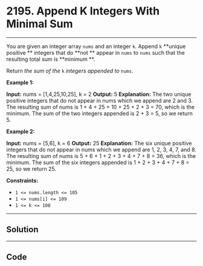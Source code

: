 # 2195. Append K Integers With Minimal Sum

---

You are given an integer array `nums` and an integer `k`. Append `k` **unique positive ** integers that do **not ** appear in `nums` to `nums` such that the resulting total sum is **minimum **.

Return _the sum of the_ `k` _integers appended to_ `nums`.

 

**Example 1:**


**Input:** nums = [1,4,25,10,25], k = 2
**Output:** 5
**Explanation:** The two unique positive integers that do not appear in nums which we append are 2 and 3.
The resulting sum of nums is 1 + 4 + 25 + 10 + 25 + 2 + 3 = 70, which is the minimum.
The sum of the two integers appended is 2 + 3 = 5, so we return 5.

**Example 2:**


**Input:** nums = [5,6], k = 6
**Output:** 25
**Explanation:** The six unique positive integers that do not appear in nums which we append are 1, 2, 3, 4, 7, and 8.
The resulting sum of nums is 5 + 6 + 1 + 2 + 3 + 4 + 7 + 8 = 36, which is the minimum. 
The sum of the six integers appended is 1 + 2 + 3 + 4 + 7 + 8 = 25, so we return 25.


 

**Constraints:**

  * `1 <= nums.length <= 105`
  * `1 <= nums[i] <= 109`
  * `1 <= k <= 108`

---

## Solution



---

## Code
```python


```